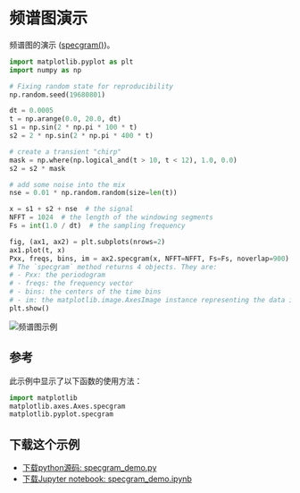 # 频谱图演示

频谱图的演示 ([specgram()](https://matplotlib.org/api/_as_gen/matplotlib.axes.Axes.specgram.html#matplotlib.axes.Axes.specgram))。

```python
import matplotlib.pyplot as plt
import numpy as np

# Fixing random state for reproducibility
np.random.seed(19680801)

dt = 0.0005
t = np.arange(0.0, 20.0, dt)
s1 = np.sin(2 * np.pi * 100 * t)
s2 = 2 * np.sin(2 * np.pi * 400 * t)

# create a transient "chirp"
mask = np.where(np.logical_and(t > 10, t < 12), 1.0, 0.0)
s2 = s2 * mask

# add some noise into the mix
nse = 0.01 * np.random.random(size=len(t))

x = s1 + s2 + nse  # the signal
NFFT = 1024  # the length of the windowing segments
Fs = int(1.0 / dt)  # the sampling frequency

fig, (ax1, ax2) = plt.subplots(nrows=2)
ax1.plot(t, x)
Pxx, freqs, bins, im = ax2.specgram(x, NFFT=NFFT, Fs=Fs, noverlap=900)
# The `specgram` method returns 4 objects. They are:
# - Pxx: the periodogram
# - freqs: the frequency vector
# - bins: the centers of the time bins
# - im: the matplotlib.image.AxesImage instance representing the data in the plot
plt.show()
```

![频谱图示例](https://matplotlib.org/_images/sphx_glr_specgram_demo_001.png)

## 参考

此示例中显示了以下函数的使用方法：

```python
import matplotlib
matplotlib.axes.Axes.specgram
matplotlib.pyplot.specgram
```

## 下载这个示例

- [下载python源码: specgram_demo.py](https://matplotlib.org/_downloads/specgram_demo.py)
- [下载Jupyter notebook: specgram_demo.ipynb](https://matplotlib.org/_downloads/specgram_demo.ipynb)